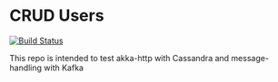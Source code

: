 # CRUD Users

[![Build Status](https://travis-ci.org/ssuarez6/crudusers.svg?branch=master)](https://travis-ci.org/ssuarez6/crudusers)

This repo is intended to test akka-http with Cassandra and message-handling with Kafka
